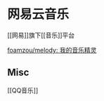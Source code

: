 # 网易云音乐


[[网易]]旗下[[音乐]]平台







[foamzou/melody: 我的音乐精灵](https://github.com/foamzou/melody)




## Misc

[[QQ音乐]]

